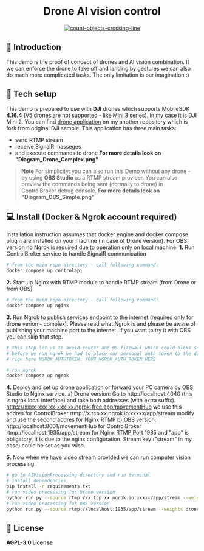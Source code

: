 <h1 align="center">Drone AI vision control</h1>

<p align="center">
    <a href="https://youtu.be/aaa">
        <img src="https://user-images.githubusercontent.com/fff/ddd.jpg" alt="count-objects-crossing-line">
    </a>
</p>

## :book: Introduction
This demo is the proof of concept of drones and AI vision combination. If we can enforce the drone to take off and landing by gestures we can also do mach more complicated tasks. The only limitation is our imagination :)

## :hammer: Tech setup
This demo is prepared to use with **DJI** drones which supports MobileSDK **4.16.4** (V5 drones are not supported - like Mini 3 series). In my case it is DJI Mini 2.
You can find [drone application](https://github.com/pazdzioch87/remote_guard_drone) on my another repository which is fork from original DJI sample. This application has three main tasks: 
- send RTMP stream
- receive SignalR masseges 
- and execute commands to drone
**For more details look on "Diagram_Drone_Complex.png"**

> **Note**
For simplicity: you can also run this Demo without any drone - by using **OBS Studio** as a RTMP stream provider. You can also preview the commands being sent (normally to drone) in ControlBroker debug console.
**For more details look on "Diagram_OBS_Simple.png"**



## 💻 Install (Docker & Ngrok account required)
Installation instruction assumes that docker engine and docker compose plugin are installed on your machine (in case of Drone version). For OBS version no Ngrok is required due to operation only on local machine.
**1.** Run ControlBroker service to handle SignalR communication
```bash
# from the main repo directory - call following command:
docker compose up controlapi
```
**2.** Start up Nginx with RTMP module to handle RTMP stream (from Drone or from OBS)
```bash
# from the main repo directory - call following command:
docker compose up nginx
```
**3.** Run Ngrok to publish services endpoint to the internet (required only for drone verion - complex). Please read what Ngrok is and please be aware of publishing your machine port to the internet.
If you want to try it with OBS you can skip that step.
```bash
# this step let us to avoid router and OS firewall which could bloks services port - preventing correct work
# before we run ngrok we had to place our personal auth token to the docker-compose.yml
# righ here NGROK_AUTHTOKEN: YOUR_NGROK_AUTH_TOKEN_HERE

# run ngrok
docker compose up ngrok
```
**4.** Deploy and set up [drone application](https://github.com/pazdzioch87/remote_guard_drone) or forward your PC camera by OBS Studio to Nginx service.
a) Drone version:
Go to http://localhost:4040 (this is ngrok local interface) and take both addresses (with extra suffix).
https://xxxx-xxx-xx-xxx-xx.ngrok-free.app/movementHub we use this addres for ControlBroker
rtmp://x.tcp.xx.ngrok.io:xxxxx/app/stream modify and use the second addres for Nginx RTMP
b) OBS version:
http://localhost:8001/movementHub for ControlBroker
rtmp://localhost:1935/app/stream for Nginx RTMP
Port 1935 and "app" is obligatory. It is due to the nginx configuration. Stream key ("stream" in my case) could be set as you wish.

**5.** Now when we have video stream provided we can run computer vision processing.
```bash
# go to AIVisionProcessing directory and run terminal
# install dependencies
pip install -r requirements.txt
# run video processing for Drone version
python run.py --source rtmp://x.tcp.xx.ngrok.io:xxxxx/app/stream --weights drone_gestures.pt --show-preview --process-connection
# run video processing for OBS version
python run.py --source rtmp://localhost:1935/app/stream --weights drone_gestures.pt --show-preview --process-connection
```
## :memo: License
**AGPL-3.0 License**
